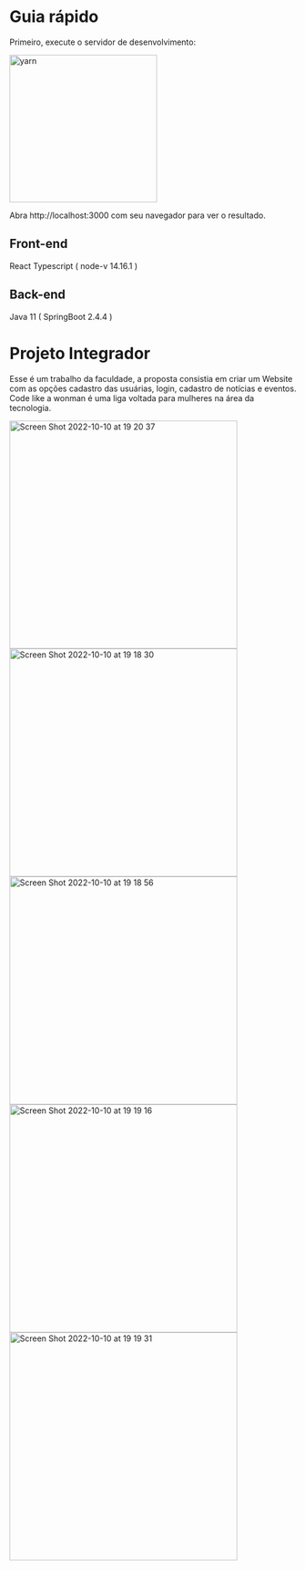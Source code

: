 # Guia rápido

Primeiro, execute o servidor de desenvolvimento: 

<img width="259" alt="yarn" src="https://user-images.githubusercontent.com/101020881/194959219-d233b130-cf27-43e1-aca7-eaab01d65a94.png" >

Abra http://localhost:3000 com seu navegador para ver o resultado.

## Front-end
React Typescript ( node-v 14.16.1 )

## Back-end
Java 11 ( SpringBoot 2.4.4 )

# Projeto Integrador

Esse é um trabalho da faculdade, a proposta consistia em criar um Website com as opções cadastro das usuárias, login, cadastro de notícias e eventos.
Code like a wonman é uma liga voltada para mulheres na área da tecnologia.

<div>
<img width="400" alt="Screen Shot 2022-10-10 at 19 20 37" src="https://user-images.githubusercontent.com/101020881/194960948-d72c24f1-b4a2-41af-b98b-53a31b8c9ead.png">
<img width="400" alt="Screen Shot 2022-10-10 at 19 18 30" src="https://user-images.githubusercontent.com/101020881/194961187-8a6c5778-6b26-4cd2-9820-30dbdf2f26f0.png">
<img width="400" alt="Screen Shot 2022-10-10 at 19 18 56" src="https://user-images.githubusercontent.com/101020881/194961348-118d7fa3-ea86-4082-9c51-fe3b754ee882.png">
<img width="400" alt="Screen Shot 2022-10-10 at 19 19 16" src="https://user-images.githubusercontent.com/101020881/194961444-5a153647-ca0f-4a2a-9923-32034338616b.png">
<img width="400" alt="Screen Shot 2022-10-10 at 19 19 31" src="https://user-images.githubusercontent.com/101020881/194961533-2179f6dc-7509-487d-bd7f-278890cff3dc.png">
</div>
